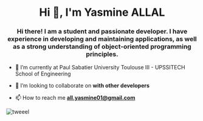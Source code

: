 <h1 align="center">Hi 👋, I'm Yasmine ALLAL</h1>
<h3 align="center">Hi there! I am a student and passionate developer. I have experience in developing and maintaining applications, as well as a strong understanding of object-oriented programming principles.</h3>

- 🌱 I’m currently at Paul Sabatier University Toulouse III - UPSSITECH School of Engineering

- 👯 I’m looking to collaborate on **with other developers**

- 📫 How to reach me **all.yasmine01@gmail.com**

<p><img align="center" src="https://github-readme-stats.vercel.app/api/top-langs?username=Yasmine-ALLAL&show_icons=true&locale=en&layout=compact" alt="tweeel" /></p>
